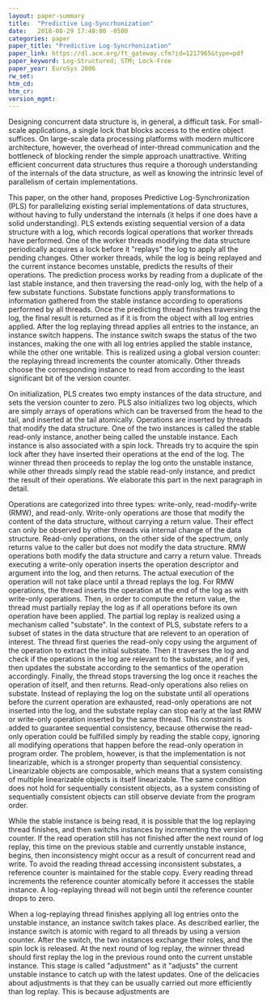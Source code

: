 ```yaml
---
layout: paper-summary
title:  "Predictive Log-Syncrhonization"
date:   2018-08-29 17:48:00 -0500
categories: paper
paper_title: "Predictive Log-Syncrhonization"
paper_link: https://dl.acm.org/ft_gateway.cfm?id=1217965&type=pdf
paper_keyword: Log-Structured; STM; Lock-Free
paper_year: EuroSys 2006
rw_set: 
htm_cd: 
htm_cr: 
version_mgmt: 
---
```


Designing concurrent data structure is, in general, a difficult task. For small-scale applications, a single lock that 
blocks access to the entire object suffices. On large-scale data processing platforms with modern multicore architecture,
however, the overhead of inter-thread communication and the bottleneck of blocking render the simple approach unattractive.
Writing efficient concurrent data structures thus require a thorough understanding of the internals of the data structure,
as well as knowing the intrinsic level of parallelism of certain implementations. 

This paper, on the other hand, proposes Predictive Log-Synchronization (PLS) for parallelizing existing serial implementations 
of data structures, without having to fully understand the internals (it helps if one does have a solid understanding). PLS 
extends existing sequential version of a data structure with a log, which records logical operations that worker threads have 
performed. One of the worker threads modifying the data structure periodically acquires a lock before it "replays" the log to 
apply all the pending changes. Other worker threads, while the log is being replayed and the current instance becomes unstable, 
predicts the results of their operations. The prediction process works by reading from a duplicate of the last stable instance, 
and then traversing the read-only log, with the help of a few substate functions. Substate functions apply transformations to
information gathered from the stable instance according to operations performed by all threads. Once the predicting thread finishes
traversing the log, the final result is returned as if it is from the object with all log entries applied. After the log replaying 
thread applies all entries to the instance, an instance switch happens. The instance switch swaps the status of the two instances,
making the one with all log entries applied the stable instance, while the other one writable. This is realized using a global
version counter: the replaying thread increments the counter atomically. Other threads choose the corresponding instance to
read from according to the least significant bit of the version counter.

On initialization, PLS creates two empty instances of the data structure, and sets the version counter to zero. PLS also initializes
two log objects, which are simply arrays of operations which can be traversed from the head to the tail, and inserted at
the tail atomically. Operations are inserted by threads that modify the data structure. One of the two instances is called the 
stable read-only instance, another being called the unstable instance. Each instance is also associated with a spin lock.
Threads try to acquire the spin lock after they have inserted their operations at the end of the log. The winner thread then
proceeds to replay the log onto the unstable instance, while other threads simply read the stable read-only instance, and 
predict the result of their operations. We elaborate this part in the next paragraph in detail.

Operations are categorized into three types: write-only, read-modify-write (RMW), and read-only. Write-only operations are those
that modify the content of the data structure, without carrying a return value. Their effect can only be observed by other threads
via internal change of the data structure. Read-only operations, on the other side of the spectrum, only returns value to the 
caller but does not modify the data structure. RMW operations both modify the data structure and carry a return value. Threads
executing a write-only operation inserts the operation descriptor and argument into the log, and then returns. The actual execution
of the operation will not take place until a thread replays the log. For RMW operations, the thread inserts the operation at
the end of the log as with write-only operations. Then, in order to compute the return value, the thread must partially replay
the log as if all operations before its own operation have been applied. The partial log replay is realized using a mechanism
called "substate". In the context of PLS, substate refers to a subset of states in the data structure that are relevent to an
operation of interest. The thread first queries the read-only copy using the argument of the operation to extract the initial
substate. Then it traverses the log and check if the operations in the log are relevant to the substate, and if yes, then updates 
the substate according to the semantics of the operation accordingly. Finally, the thread stops traversing the log once it reaches
the operation of itself, and then returns. Read-only operations also relies on substate. Instead of replaying the log on the 
substate until all operations before the current operation are exhausted, read-only operations are not inserted into the log,
and the substate replay can stop early at the last RMW or write-only operation inserted by the same thread. This constraint is 
added to guarantee sequential consistency, because otherwise the read-only operation could be fulfilled simply by reading
the stable copy, ignoring all modifying operations that happen before the read-only operation in program order. The problem,
however, is that the implementation is not linearizable, which is a stronger property than sequential consistency. Linearizable 
objects are composable, which means that a system consisting of multiple linearizable objects is itself linearizable. The
same condition does not hold for sequentially consistent objects, as a system consisting of sequentially consistent objects
can still observe deviate from the program order.

While the stable instance is being read, it is possible that the log replaying thread finishes, and then switchs instances
by incrementing the version counter. If the read operation still has not finished after the next round of log replay, 
this time on the previous stable and currently unstable instance, begins, then inconsistency might occur as a result of 
concurrent read and write. To avoid the reading thread accessing inconsistent substates, a reference counter is maintained
for the stable copy. Every reading thread increments the reference counter atomically before it accesses the stable instance. 
A log-replaying thread will not begin until the reference counter drops to zero. 

When a log-replaying thread finishes applying all log entries onto the unstable instance, an instance switch takes place.
As described earlier, the instance switch is atomic with regard to all threads by using a version counter. After the switch, 
the two instances exchange their roles, and the spin lock is released. At the next round of log replay, the winner thread 
should first replay the log in the previous round onto the current unstable instance. This stage is called "adjustment" as
it "adjusts" the current unstable instance to catch up with the latest updates. One of the delicacies about adjustments is 
that they can be usually carried out more efficiently than log replay. This is because adjustments are 